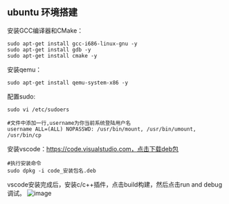 ## ubuntu 环境搭建
安装GCC编译器和CMake：
```shell
sudo apt-get install gcc-i686-linux-gnu -y
sudo apt-get install gdb -y
sudo apt-get install cmake -y
```
安装qemu：
```shell
sudo apt-get install qemu-system-x86 -y
```
配置sudo:
```shell
sudo vi /etc/sudoers

#文件中添加一行,username为你当前系统登陆用户名
username ALL=(ALL) NOPASSWD: /usr/bin/mount, /usr/bin/umount, /usr/bin/cp
```

安装vscode：https://code.visualstudio.com，点击下载deb包
```shell
#执行安装命令
sudo dpkg -i code_安装包名.deb
```
vscode安装完成后，安装c/c++插件，点击build构建，然后点击run and debug调试。
![image](https://github.com/wj9806/wjos/assets/42533631/ad944557-ac7f-40b0-8199-aa529be88dff)

